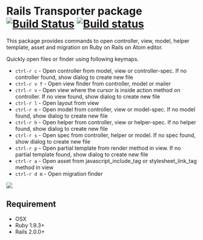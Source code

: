 # Rails Transporter package [![Build Status](https://travis-ci.org/hmatsuda/rails-transporter.svg?branch=master)](https://travis-ci.org/hmatsuda/rails-transporter) [![Build status](https://ci.appveyor.com/api/projects/status/jnr0p97ero2wh1j2/branch/master?svg=true)](https://ci.appveyor.com/project/hmatsuda/rails-transporter/branch/master)

This package provides commands to open controller, view, model, helper template, asset and migration on Ruby on Rails on Atom editor.

Quickly open files or finder using following keymaps.

* `ctrl-r c` - Open controller from model, view or controller-spec. If no controller found, show dialog to create new file
* `ctrl-r v f` - Open view finder from controller, model or mailer
* `ctrl-r v` - Open view where the cursor is inside action method on controller. If no view found, show dialog to create new file
* `ctrl-r l` - Open layout from view
* `ctrl-r m` - Open model from controller, view or model-spec. If no model found, show dialog to create new file
* `ctrl-r h` - Open helper from controller, view or helper-spec. If no helper found, show dialog to create new file
* `ctrl-r s` - Open spec from controller, helper or model. If no spec found, show dialog to create new file
* `ctrl-r p` - Open partial template from render method in view. If no partial template found, show dialog to create new file
* `ctrl-r a` - Open asset from javascript_include_tag or stylesheet_link_tag method in view
* `ctrl-r d m` - Open migration finder

![](http://cl.ly/image/0q2B370v3S3Y/out.gif)

## Requirement
* OSX
* Ruby 1.9.3+
* Rails 2.0.0+
